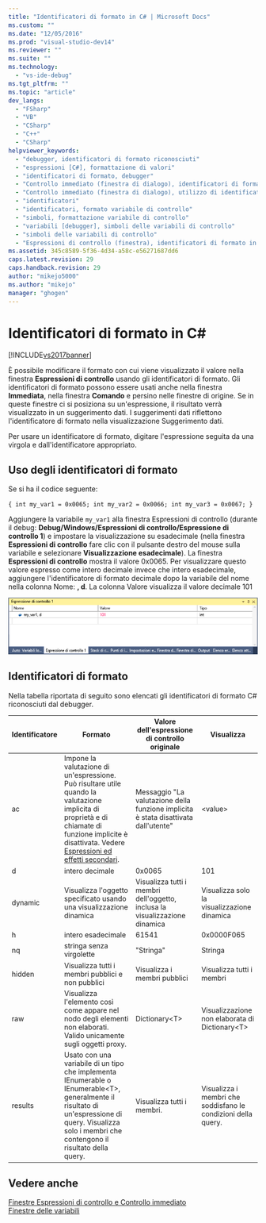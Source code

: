 ```yaml
---
title: "Identificatori di formato in C# | Microsoft Docs"
ms.custom: ""
ms.date: "12/05/2016"
ms.prod: "visual-studio-dev14"
ms.reviewer: ""
ms.suite: ""
ms.technology: 
  - "vs-ide-debug"
ms.tgt_pltfrm: ""
ms.topic: "article"
dev_langs: 
  - "FSharp"
  - "VB"
  - "CSharp"
  - "C++"
  - "CSharp"
helpviewer_keywords: 
  - "debugger, identificatori di formato riconosciuti"
  - "espressioni [C#], formattazione di valori"
  - "identificatori di formato, debugger"
  - "Controllo immediato (finestra di dialogo), identificatori di formato in C#"
  - "Controllo immediato (finestra di dialogo), utilizzo di identificatori di formato"
  - "identificatori"
  - "identificatori, formato variabile di controllo"
  - "simboli, formattazione variabile di controllo"
  - "variabili [debugger], simboli delle variabili di controllo"
  - "simboli delle variabili di controllo"
  - "Espressioni di controllo (finestra), identificatori di formato in C#"
ms.assetid: 345c8589-5f36-4d34-a58c-e56271687dd6
caps.latest.revision: 29
caps.handback.revision: 29
author: "mikejo5000"
ms.author: "mikejo"
manager: "ghogen"
---
```

# Identificatori di formato in C# #
[!INCLUDE[vs2017banner](../code-quality/includes/vs2017banner.md)]

È possibile modificare il formato con cui viene visualizzato il valore nella finestra **Espressioni di controllo** usando gli identificatori di formato. Gli identificatori di formato possono essere usati anche nella finestra **Immediata**, nella finestra **Comando** e persino nelle finestre di origine. Se in queste finestre ci si posiziona su un'espressione, il risultato verrà visualizzato in un suggerimento dati. I suggerimenti dati riflettono l'identificatore di formato nella visualizzazione Suggerimento dati.  
  
 Per usare un identificatore di formato, digitare l'espressione seguita da una virgola e dall'identificatore appropriato.  
  
## Uso degli identificatori di formato  
 Se si ha il codice seguente:  
  
```  
{ int my_var1 = 0x0065; int my_var2 = 0x0066; int my_var3 = 0x0067; }  
```  
  
 Aggiungere la variabile `my_var1` alla finestra Espressioni di controllo \(durante il debug: **Debug\/Windows\/Espressioni di controllo\/Espressione di controllo 1**\) e impostare la visualizzazione su esadecimale \(nella finestra **Espressioni di controllo** fare clic con il pulsante destro del mouse sulla variabile e selezionare **Visualizzazione esadecimale**\). La finestra **Espressioni di controllo** mostra il valore 0x0065. Per visualizzare questo valore espresso come intero decimale invece che intero esadecimale, aggiungere l'identificatore di formato decimale dopo la variabile del nome nella colonna Nome: **, d**. La colonna Valore visualizza il valore decimale 101  
  
 ![WatchFormatCSharp](../debugger/media/watchformatcsharp.png "WatchFormatCSharp")  
  
## Identificatori di formato  
 Nella tabella riportata di seguito sono elencati gli identificatori di formato C\# riconosciuti dal debugger.  
  
|Identificatore|Formato|Valore dell'espressione di controllo originale|Visualizza|  
|--------------------|-------------|----------------------------------------------------|----------------|  
|ac|Impone la valutazione di un'espressione. Può risultare utile quando la valutazione implicita di proprietà e di chiamate di funzione implicite è disattivata. Vedere [Espressioni ed effetti secondari](../Topic/Side%20Effects%20and%20Expressions.md).|Messaggio "La valutazione della funzione implicita è stata disattivata dall'utente"|\<value\>|  
|d|intero decimale|0x0065|101|  
|dynamic|Visualizza l'oggetto specificato usando una visualizzazione dinamica|Visualizza tutti i membri dell'oggetto, inclusa la visualizzazione dinamica|Visualizza solo la visualizzazione dinamica|  
|h|intero esadecimale|61541|0x0000F065|  
|nq|stringa senza virgolette|"Stringa"|Stringa|  
|hidden|Visualizza tutti i membri pubblici e non pubblici|Visualizza i membri pubblici|Visualizza tutti i membri|  
|raw|Visualizza l'elemento così come appare nel nodo degli elementi non elaborati. Valido unicamente sugli oggetti proxy.|Dictionary\<T\>|Visualizzazione non elaborata di Dictionary\<T\>|  
|results|Usato con una variabile di un tipo che implementa IEnumerable o IEnumerable\<T\>, generalmente il risultato di un'espressione di query. Visualizza solo i membri che contengono il risultato della query.|Visualizza tutti i membri.|Visualizza i membri che soddisfano le condizioni della query.|  
  
## Vedere anche  
 [Finestre Espressioni di controllo e Controllo immediato](../debugger/watch-and-quickwatch-windows.md)   
 [Finestre delle variabili](../Topic/Variable%20Windows.md)